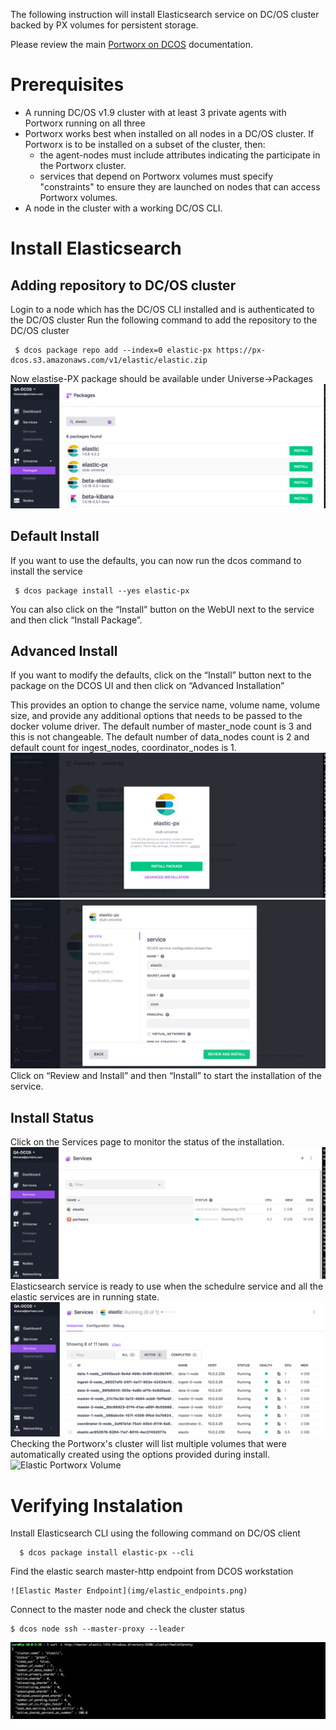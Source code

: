 
The following instruction will install Elasticsearch service on DC/OS cluster backed by PX volumes for persistent storage.

Please review the main [Portworx on DCOS](https://docs.portworx.com/scheduler/mesosphere-dcos/) documentation.

# Prerequisites

- A running DC/OS v1.9 cluster with at least 3 private agents with Portworx running on all three
- Portworx works best when installed on all nodes in a DC/OS cluster.  If Portworx is to be installed on a subset of the cluster, then:
  * the agent-nodes must include attributes indicating the participate in the Portworx cluster.
  * services that depend on Portworx volumes must specify "constraints" to ensure they are launched on nodes that can access Portworx volumes.
- A node in the cluster with a working DC/OS CLI.

# Install Elasticsearch
## Adding repository to DC/OS cluster
Login to a node which has the DC/OS CLI installed and is authenticated to the DC/OS cluster
Run the following command to add the repository to the DC/OS cluster
```
 $ dcos package repo add --index=0 elastic-px https://px-dcos.s3.amazonaws.com/v1/elastic/elastic.zip
 ```
Now elastise-PX package should be available under Universe->Packages
![Elastic Package List](img/Elastic-install-01.png)
## Default Install
If you want to use the defaults, you can now run the dcos command to install the service
```
 $ dcos package install --yes elastic-px
```
You can also click on the “Install” button on the WebUI next to the service and then click “Install Package”.

## Advanced Install
If you want to modify the defaults, click on the “Install” button next to the package on the DCOS UI and then click on
“Advanced Installation”

This provides an option to change the service name, volume name, volume size, and provide any additional options that needs to be passed to the docker volume driver.
The default number of master_node count is 3 and this is not changeable. The default number of data_nodes count is 2 and default count for ingest_nodes, coordinator_nodes is 1.
![Elastic Install Options](img/elastic-install-02.png)
![Elastic Portworx Options](img/elastic-install-03.png)
Click on “Review and Install” and then “Install” to start the installation of the service.
## Install Status
Click on the Services page to monitor the status of the installation.
![Elastic Service Status](img/elastic-service-01.png)
Elasticsearch service is ready to use when the schedulre service and all the elastic services are in running state.
![Elastic Install Complete](img/Elastic-service-02.png)
Checking the Portworx's cluster will list multiple volumes that were automatically created using the options provided during install.
![Elastic Portworx Volume](img/elastic-volume-01.png)

# Verifying Instalation
Install Elasticsearch CLI using the following command on DC/OS client
```
  $ dcos package install elastic-px --cli
```
Find the elastic search master-http endpoint from DCOS workstation
```
![Elastic Master Endpoint](img/elastic_endpoints.png)
```
Connect to the master node and check the cluster status
```
$ dcos node ssh --master-proxy --leader
```
![Elastic Cluster Health](img/elastic_cluster_health.png)

```
